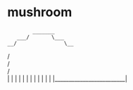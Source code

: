 # mushroom
            _______
       ___/       \___
    __/               \__
   /                     \
  /                       \
 /                         \
 |                         |
 |                         |
 |                         |
 |                         |
 |                         |
 |                         |
 |_________________________|
